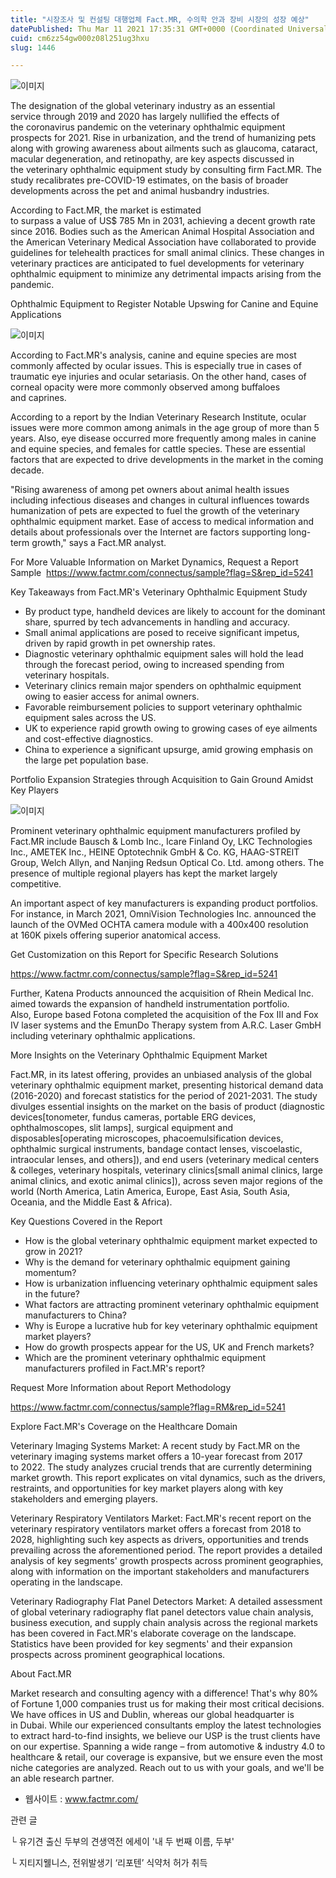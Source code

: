 ```yaml
---
title: "시장조사 및 컨설팅 대행업체 Fact.MR, 수의학 안과 장비 시장의 성장 예상"
datePublished: Thu Mar 11 2021 17:35:31 GMT+0000 (Coordinated Universal Time)
cuid: cm6zz54gw000z08l251ug3hxu
slug: 1446

---
```



![이미지](https://cdn.hashnode.com/res/hashnode/image/upload/v1739247641820/4372d7ef-34e3-4c1e-937e-4190e2f65206.jpeg)

The designation of the global veterinary industry as an essential service through 2019 and 2020 has largely nullified the effects of the coronavirus pandemic on the veterinary ophthalmic equipment prospects for 2021. Rise in urbanization, and the trend of humanizing pets along with growing awareness about ailments such as glaucoma, cataract, macular degeneration, and retinopathy, are key aspects discussed in the veterinary ophthalmic equipment study by consulting firm Fact.MR. The study recalibrates pre-COVID-19 estimates, on the basis of broader developments across the pet and animal husbandry industries.

According to Fact.MR, the market is estimated to surpass a value of US$ 785 Mn in 2031, achieving a decent growth rate since 2016. Bodies such as the American Animal Hospital Association and the American Veterinary Medical Association have collaborated to provide guidelines for telehealth practices for small animal clinics. These changes in veterinary practices are anticipated to fuel developments for veterinary ophthalmic equipment to minimize any detrimental impacts arising from the pandemic.

Ophthalmic Equipment to Register Notable Upswing for Canine and Equine Applications

![이미지](https://cdn.hashnode.com/res/hashnode/image/upload/v1739247643215/e2c190ff-7cc2-4e78-a18f-afb4415468f5.jpeg)

According to Fact.MR's analysis, canine and equine species are most commonly affected by ocular issues. This is especially true in cases of traumatic eye injuries and ocular setariasis. On the other hand, cases of corneal opacity were more commonly observed among buffaloes and caprines.

According to a report by the Indian Veterinary Research Institute, ocular issues were more common among animals in the age group of more than 5 years. Also, eye disease occurred more frequently among males in canine and equine species, and females for cattle species. These are essential factors that are expected to drive developments in the market in the coming decade.

"Rising awareness of among pet owners about animal health issues including infectious diseases and changes in cultural influences towards humanization of pets are expected to fuel the growth of the veterinary ophthalmic equipment market. Ease of access to medical information and details about professionals over the Internet are factors supporting long-term growth," says a Fact.MR analyst.

For More Valuable Information on Market Dynamics, Request a Report Sample  https://www.factmr.com/connectus/sample?flag=S&rep_id=5241

Key Takeaways from Fact.MR's Veterinary Ophthalmic Equipment Study

- By product type, handheld devices are likely to account for the dominant share, spurred by tech advancements in handling and accuracy.
- Small animal applications are posed to receive significant impetus, driven by rapid growth in pet ownership rates.
- Diagnostic veterinary ophthalmic equipment sales will hold the lead through the forecast period, owing to increased spending from veterinary hospitals.
- Veterinary clinics remain major spenders on ophthalmic equipment owing to easier access for animal owners.
- Favorable reimbursement policies to support veterinary ophthalmic equipment sales across the US.
- UK to experience rapid growth owing to growing cases of eye ailments and cost-effective diagnostics.
- China to experience a significant upsurge, amid growing emphasis on the large pet population base.

Portfolio Expansion Strategies through Acquisition to Gain Ground Amidst Key Players

![이미지](https://cdn.hashnode.com/res/hashnode/image/upload/v1739247644684/02c12a11-3512-42f2-b3fd-d5e15ebcb690.png)

Prominent veterinary ophthalmic equipment manufacturers profiled by Fact.MR include Bausch & Lomb Inc., Icare Finland Oy, LKC Technologies Inc., AMETEK Inc., HEINE Optotechnik GmbH & Co. KG, HAAG-STREIT Group, Welch Allyn, and Nanjing Redsun Optical Co. Ltd. among others. The presence of multiple regional players has kept the market largely competitive.

An important aspect of key manufacturers is expanding product portfolios. For instance, in March 2021, OmniVision Technologies Inc. announced the launch of the OVMed OCHTA camera module with a 400x400 resolution at 160K pixels offering superior anatomical access.

Get Customization on this Report for Specific Research Solutions

https://www.factmr.com/connectus/sample?flag=S&rep_id=5241

Further, Katena Products announced the acquisition of Rhein Medical Inc. aimed towards the expansion of handheld instrumentation portfolio. Also, Europe based Fotona completed the acquisition of the Fox III and Fox IV laser systems and the EmunDo Therapy system from A.R.C. Laser GmbH including veterinary ophthalmic applications.

More Insights on the Veterinary Ophthalmic Equipment Market

Fact.MR, in its latest offering, provides an unbiased analysis of the global veterinary ophthalmic equipment market, presenting historical demand data (2016-2020) and forecast statistics for the period of 2021-2031. The study divulges essential insights on the market on the basis of product (diagnostic devices[tonometer, fundus cameras, portable ERG devices, ophthalmoscopes, slit lamps], surgical equipment and disposables[operating microscopes, phacoemulsification devices, ophthalmic surgical instruments, bandage contact lenses, viscoelastic, intraocular lenses, and others]), and end users (veterinary medical centers & colleges, veterinary hospitals, veterinary clinics[small animal clinics, large animal clinics, and exotic animal clinics]), across seven major regions of the world (North America, Latin America, Europe, East Asia, South Asia, Oceania, and the Middle East & Africa).

Key Questions Covered in the Report

- How is the global veterinary ophthalmic equipment market expected to grow in 2021?
- Why is the demand for veterinary ophthalmic equipment gaining momentum?
- How is urbanization influencing veterinary ophthalmic equipment sales in the future?
- What factors are attracting prominent veterinary ophthalmic equipment manufacturers to China?
- Why is Europe a lucrative hub for key veterinary ophthalmic equipment market players?
- How do growth prospects appear for the US, UK and French markets?
- Which are the prominent veterinary ophthalmic equipment manufacturers profiled in Fact.MR's report?

Request More Information about Report Methodology

https://www.factmr.com/connectus/sample?flag=RM&rep_id=5241

Explore Fact.MR's Coverage on the Healthcare Domain

Veterinary Imaging Systems Market: A recent study by Fact.MR on the veterinary imaging systems market offers a 10-year forecast from 2017 to 2022. The study analyzes crucial trends that are currently determining market growth. This report explicates on vital dynamics, such as the drivers, restraints, and opportunities for key market players along with key stakeholders and emerging players.

Veterinary Respiratory Ventilators Market: Fact.MR's recent report on the veterinary respiratory ventilators market offers a forecast from 2018 to 2028, highlighting such key aspects as drivers, opportunities and trends prevailing across the aforementioned period. The report provides a detailed analysis of key segments' growth prospects across prominent geographies, along with information on the important stakeholders and manufacturers operating in the landscape.

Veterinary Radiography Flat Panel Detectors Market: A detailed assessment of global veterinary radiography flat panel detectors value chain analysis, business execution, and supply chain analysis across the regional markets has been covered in Fact.MR's elaborate coverage on the landscape. Statistics have been provided for key segments' and their expansion prospects across prominent geographical locations.

About Fact.MR

Market research and consulting agency with a difference! That's why 80% of Fortune 1,000 companies trust us for making their most critical decisions. We have offices in US and Dublin, whereas our global headquarter is in Dubai. While our experienced consultants employ the latest technologies to extract hard-to-find insights, we believe our USP is the trust clients have on our expertise. Spanning a wide range – from automotive & industry 4.0 to healthcare & retail, our coverage is expansive, but we ensure even the most niche categories are analyzed. Reach out to us with your goals, and we'll be an able research partner.

- 웹사이트 : www.factmr.com/

관련 글

└ 유기견 출신 두부의 견생역전 에세이 '내 두 번째 이름, 두부'

└ 지티지웰니스, 전위발생기 ‘리포텐’ 식약처 허가 취득